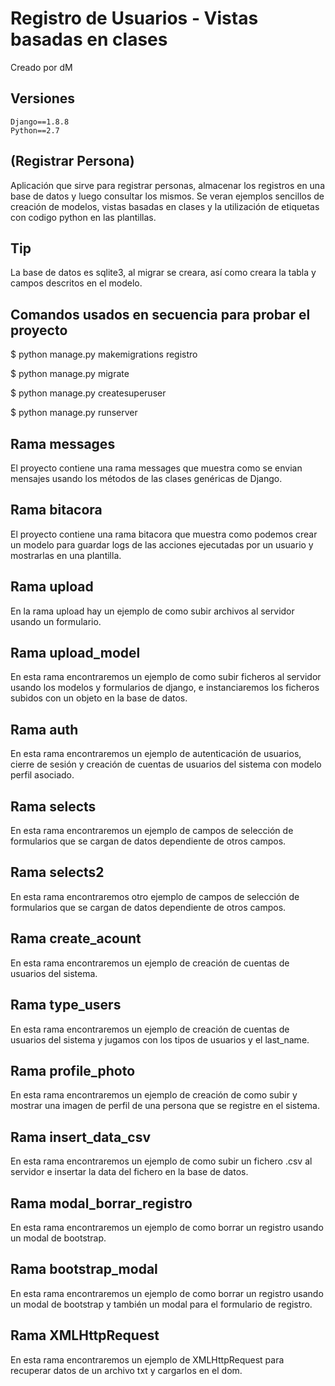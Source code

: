 # Registro de Usuarios - Vistas basadas en clases

Creado por dM

## Versiones
```
Django==1.8.8
Python==2.7
```

## (Registrar Persona)

Aplicación que sirve para registrar
personas, almacenar los registros en
una base de datos y luego consultar
los mismos. Se veran ejemplos sencillos
de creación de modelos, vistas basadas
en clases y la utilización de etiquetas
con codigo python en las plantillas.

## Tip

La base de datos es sqlite3, al
migrar se creara, así como
creara la tabla y campos descritos
en el modelo.

## Comandos usados en secuencia para probar el proyecto

$ python manage.py makemigrations registro

$ python manage.py migrate

$ python manage.py createsuperuser

$ python manage.py runserver

## Rama messages

El proyecto contiene una rama messages que muestra
como se envian mensajes usando los métodos de las clases
genéricas de Django.

## Rama bitacora

El proyecto contiene una rama bitacora que muestra
como podemos crear un modelo para guardar logs
de las acciones ejecutadas por un usuario
y mostrarlas en una plantilla.

## Rama upload

En la rama upload hay un ejemplo
de como subir archivos al servidor usando
un formulario.

## Rama upload_model

En esta rama encontraremos un ejemplo
de como subir ficheros al servidor usando
los modelos y formularios de django, e
instanciaremos los ficheros subidos con un objeto en
la base de datos.

## Rama auth

En esta rama encontraremos un ejemplo
de autenticación de usuarios, cierre de
sesión y creación de cuentas de usuarios
del sistema con modelo perfil asociado.

## Rama selects

En esta rama encontraremos un ejemplo
de campos de selección de formularios que se cargan de datos
dependiente de otros campos.

## Rama selects2

En esta rama encontraremos otro ejemplo
de campos de selección de formularios que se cargan de datos
dependiente de otros campos.

## Rama create_acount

En esta rama encontraremos un ejemplo
de creación de cuentas de usuarios
del sistema.

## Rama type_users

En esta rama encontraremos un ejemplo
de creación de cuentas de usuarios
del sistema y jugamos con los tipos
de usuarios y el last_name.

## Rama profile_photo

En esta rama encontraremos un ejemplo
de creación de como subir y mostrar
una imagen de perfil de una persona
que se registre en el sistema.

## Rama insert_data_csv

En esta rama encontraremos un ejemplo
de como subir un fichero .csv al
servidor e insertar la data del fichero
en la base de datos.

## Rama modal_borrar_registro

En esta rama encontraremos un ejemplo
de como borrar un registro usando
un modal de bootstrap.

## Rama bootstrap_modal

En esta rama encontraremos un ejemplo
de como borrar un registro usando
un modal de bootstrap y también
un modal para el formulario de registro.

## Rama XMLHttpRequest

En esta rama encontraremos un ejemplo
de XMLHttpRequest para recuperar datos
de un archivo txt y cargarlos en el dom.
